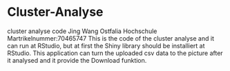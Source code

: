 # Cluster-Analyse
cluster analyse code
Jing Wang 
Ostfalia Hochschule
Martrikelnummer:70465747
This is the code of the cluster analyse and it can run at RStudio, but at first the Shiny library should be installiert at RStudio. This application can turn the uploaded csv data to the picture after it analysed and it provide the Download funktion.
